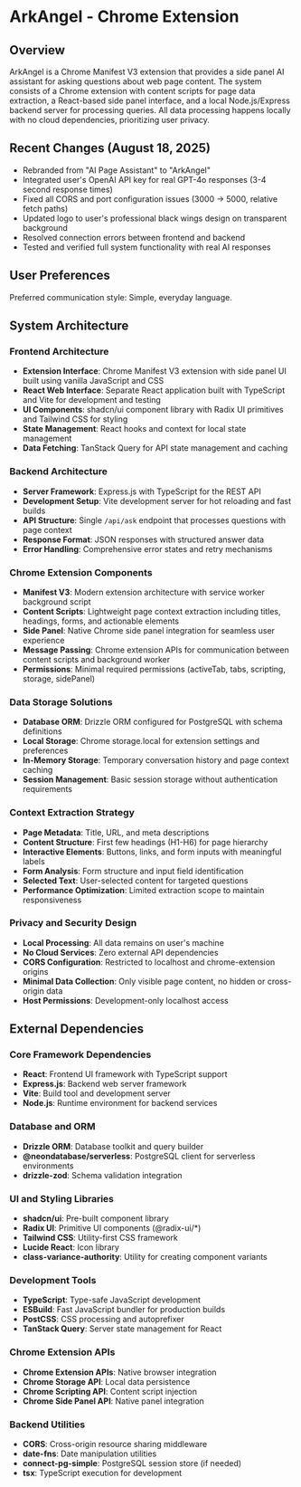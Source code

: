 # ArkAngel - Chrome Extension

## Overview

ArkAngel is a Chrome Manifest V3 extension that provides a side panel AI assistant for asking questions about web page content. The system consists of a Chrome extension with content scripts for page data extraction, a React-based side panel interface, and a local Node.js/Express backend server for processing queries. All data processing happens locally with no cloud dependencies, prioritizing user privacy.

## Recent Changes (August 18, 2025)
- Rebranded from "AI Page Assistant" to "ArkAngel"
- Integrated user's OpenAI API key for real GPT-4o responses (3-4 second response times)
- Fixed all CORS and port configuration issues (3000 → 5000, relative fetch paths)
- Updated logo to user's professional black wings design on transparent background
- Resolved connection errors between frontend and backend
- Tested and verified full system functionality with real AI responses

## User Preferences

Preferred communication style: Simple, everyday language.

## System Architecture

### Frontend Architecture
- **Extension Interface**: Chrome Manifest V3 extension with side panel UI built using vanilla JavaScript and CSS
- **React Web Interface**: Separate React application built with TypeScript and Vite for development and testing
- **UI Components**: shadcn/ui component library with Radix UI primitives and Tailwind CSS for styling
- **State Management**: React hooks and context for local state management
- **Data Fetching**: TanStack Query for API state management and caching

### Backend Architecture
- **Server Framework**: Express.js with TypeScript for the REST API
- **Development Setup**: Vite development server for hot reloading and fast builds
- **API Structure**: Single `/api/ask` endpoint that processes questions with page context
- **Response Format**: JSON responses with structured answer data
- **Error Handling**: Comprehensive error states and retry mechanisms

### Chrome Extension Components
- **Manifest V3**: Modern extension architecture with service worker background script
- **Content Scripts**: Lightweight page context extraction including titles, headings, forms, and actionable elements
- **Side Panel**: Native Chrome side panel integration for seamless user experience
- **Message Passing**: Chrome extension APIs for communication between content scripts and background worker
- **Permissions**: Minimal required permissions (activeTab, tabs, scripting, storage, sidePanel)

### Data Storage Solutions
- **Database ORM**: Drizzle ORM configured for PostgreSQL with schema definitions
- **Local Storage**: Chrome storage.local for extension settings and preferences
- **In-Memory Storage**: Temporary conversation history and page context caching
- **Session Management**: Basic session storage without authentication requirements

### Context Extraction Strategy
- **Page Metadata**: Title, URL, and meta descriptions
- **Content Structure**: First few headings (H1-H6) for page hierarchy
- **Interactive Elements**: Buttons, links, and form inputs with meaningful labels
- **Form Analysis**: Form structure and input field identification
- **Selected Text**: User-selected content for targeted questions
- **Performance Optimization**: Limited extraction scope to maintain responsiveness

### Privacy and Security Design
- **Local Processing**: All data remains on user's machine
- **No Cloud Services**: Zero external API dependencies
- **CORS Configuration**: Restricted to localhost and chrome-extension origins
- **Minimal Data Collection**: Only visible page content, no hidden or cross-origin data
- **Host Permissions**: Development-only localhost access

## External Dependencies

### Core Framework Dependencies
- **React**: Frontend UI framework with TypeScript support
- **Express.js**: Backend web server framework
- **Vite**: Build tool and development server
- **Node.js**: Runtime environment for backend services

### Database and ORM
- **Drizzle ORM**: Database toolkit and query builder
- **@neondatabase/serverless**: PostgreSQL client for serverless environments
- **drizzle-zod**: Schema validation integration

### UI and Styling Libraries
- **shadcn/ui**: Pre-built component library
- **Radix UI**: Primitive UI components (@radix-ui/*)
- **Tailwind CSS**: Utility-first CSS framework
- **Lucide React**: Icon library
- **class-variance-authority**: Utility for creating component variants

### Development Tools
- **TypeScript**: Type-safe JavaScript development
- **ESBuild**: Fast JavaScript bundler for production builds
- **PostCSS**: CSS processing and autoprefixer
- **TanStack Query**: Server state management for React

### Chrome Extension APIs
- **Chrome Extension APIs**: Native browser integration
- **Chrome Storage API**: Local data persistence
- **Chrome Scripting API**: Content script injection
- **Chrome Side Panel API**: Native panel integration

### Backend Utilities
- **CORS**: Cross-origin resource sharing middleware
- **date-fns**: Date manipulation utilities
- **connect-pg-simple**: PostgreSQL session store (if needed)
- **tsx**: TypeScript execution for development